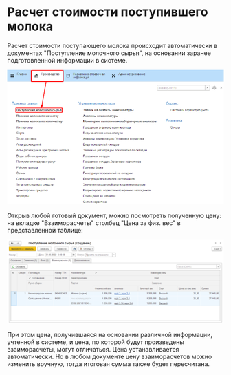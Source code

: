 # Расчет стоимости поступившего молока


Расчет стоимости поступающего молока происходит автоматически в
документах "Поступление молочного сырья", на основании заранее
подготовленной информации в системе.

![](CalculationCostOfMilk.assets/1.png)

Открыв любой готовый документ, можно посмотреть полученную цену: на
вкладке "Взаиморасчеты" столбец "Цена за физ. вес" в представленной таблице:

![](CalculationCostOfMilk.assets/2.png)

При этом цена, получившаяся на основании различной информации, учтенной
в системе, и цена, по которой будут произведены взаиморасчеты, могут
отличаться. Цена устанавливается автоматически. Но в любом
документе цену взаиморасчетов можно изменить вручную, тогда итоговая
сумма также будет пересчитана.